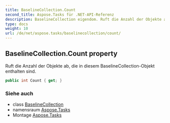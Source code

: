 ```yaml
---
title: BaselineCollection.Count
second_title: Aspose.Tasks für .NET-API-Referenz
description: BaselineCollection eigendom. Ruft die Anzahl der Objekte ab die in diesem BaselineCollectionObjekt enthalten sind.
type: docs
weight: 10
url: /de/net/aspose.tasks/baselinecollection/count/
---
```

## BaselineCollection.Count property

Ruft die Anzahl der Objekte ab, die in diesem BaselineCollection-Objekt enthalten sind.

```csharp
public int Count { get; }
```

### Siehe auch

* class [BaselineCollection](../)
* namensraum [Aspose.Tasks](../../baselinecollection/)
* Montage [Aspose.Tasks](../../../)


